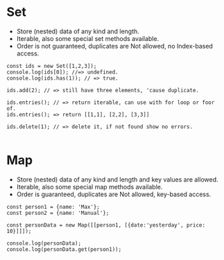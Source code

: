 # Set
- Store (nested) data of any kind and length.
- Iterable, also some special set methods available.
- Order is not guaranteed, duplicates are Not allowed, no Index-based access.


```
const ids = new Set([1,2,3]);
console.log(ids[0]); //=> undefined.
console.log(ids.has(1)); // => true.

ids.add(2); // => still have three elements, 'cause duplicate.

ids.entries(); // => return iterable, can use with for loop or foor of.
ids.entries(); => return [[1,1], [2,2], [3,3]] 

ids.delete(1); // => delete it, if not found show no errors.


```

# Map 
- Store (nested) data of any kind and length and key values are allowed.
- Iterable, also some special map methods available.
- Order is guaranteed, duplicates are Not allowed, key-based access.


```
const person1 = {name: 'Max'};
const person2 = {name: 'Manual'};

const personData = new Map([[person1, [{date:'yesterday', price: 10}]]]);

console.log(personData);
console.log(personData.get(person1));

```
